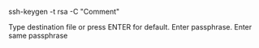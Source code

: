 ssh-keygen -t rsa -C "Comment"

Type destination file or press ENTER for default.
Enter passphrase.
Enter same passphrase
